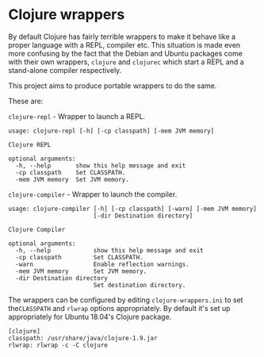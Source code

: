 # Clojure wrappers

By default Clojure has fairly terrible wrappers to make it behave like a proper language with a REPL, compiler etc.  This situation is made even more confusing by the fact that the Debian and Ubuntu packages come with their own wrappers, `clojure` and `clojurec` which start a REPL and a stand-alone compiler respectively.

This project aims to produce portable wrappers to do the same.

These are:

`clojure-repl` - Wrapper to launch a REPL.

```none
usage: clojure-repl [-h] [-cp classpath] [-mem JVM memory]

Clojure REPL

optional arguments:
  -h, --help       show this help message and exit
  -cp classpath    Set CLASSPATH.
  -mem JVM memory  Set JVM memory.
```

`clojure-compiler` - Wrapper to launch the compiler.

```none
usage: clojure-compiler [-h] [-cp classpath] [-warn] [-mem JVM memory]
                        [-dir Destination directory]

Clojure Compiler

optional arguments:
  -h, --help            show this help message and exit
  -cp classpath         Set CLASSPATH.
  -warn                 Enable reflection warnings.
  -mem JVM memory       Set JVM memory.
  -dir Destination directory
                        Set destination directory.
```

The wrappers can be configured by editing `clojure-wrappers.ini` to set the`CLASSPATH` and `rlwrap` options appropriately.  By default it's set up appropriately for Ubuntu 18.04's Clojure package.

```none
[clojure]
classpath: /usr/share/java/clojure-1.9.jar
rlwrap: rlwrap -c -C clojure
```
